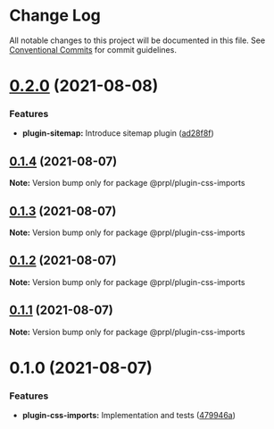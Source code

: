 # Change Log

All notable changes to this project will be documented in this file.
See [Conventional Commits](https://conventionalcommits.org) for commit guidelines.

# [0.2.0](https://github.com/tyhopp/prpl/compare/@prpl/plugin-css-imports@0.1.4...@prpl/plugin-css-imports@0.2.0) (2021-08-08)


### Features

* **plugin-sitemap:** Introduce sitemap plugin ([ad28f8f](https://github.com/tyhopp/prpl/commit/ad28f8fa2ad7882fd328a41fcc2757b70599a565))





## [0.1.4](https://github.com/tyhopp/prpl/compare/@prpl/plugin-css-imports@0.1.3...@prpl/plugin-css-imports@0.1.4) (2021-08-07)

**Note:** Version bump only for package @prpl/plugin-css-imports





## [0.1.3](https://github.com/tyhopp/prpl/compare/@prpl/plugin-css-imports@0.1.2...@prpl/plugin-css-imports@0.1.3) (2021-08-07)

**Note:** Version bump only for package @prpl/plugin-css-imports





## [0.1.2](https://github.com/tyhopp/prpl/compare/@prpl/plugin-css-imports@0.1.1...@prpl/plugin-css-imports@0.1.2) (2021-08-07)

**Note:** Version bump only for package @prpl/plugin-css-imports





## [0.1.1](https://github.com/tyhopp/prpl/compare/@prpl/plugin-css-imports@0.1.0...@prpl/plugin-css-imports@0.1.1) (2021-08-07)

**Note:** Version bump only for package @prpl/plugin-css-imports





# 0.1.0 (2021-08-07)


### Features

* **plugin-css-imports:** Implementation and tests ([479946a](https://github.com/tyhopp/prpl/commit/479946aeb7d1693080802b3257eebba70171d806))

